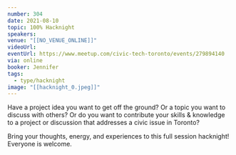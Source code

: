 ```yaml
---
number: 304
date: 2021-08-10
topic: 100% Hacknight
speakers:
venue: "[[NO_VENUE_ONLINE]]"
videoUrl:
eventUrl: https://www.meetup.com/civic-tech-toronto/events/279894140
via: online
booker: Jennifer
tags:
  - type/hacknight
image: "[[hacknight_0.jpeg]]"
---
```


Have a project idea you want to get off the ground? Or a topic you want to discuss with others? Or do you want to contribute your skills & knowledge to a project or discussion that addresses a civic issue in Toronto?

Bring your thoughts, energy, and experiences to this full session hacknight! Everyone is welcome.
